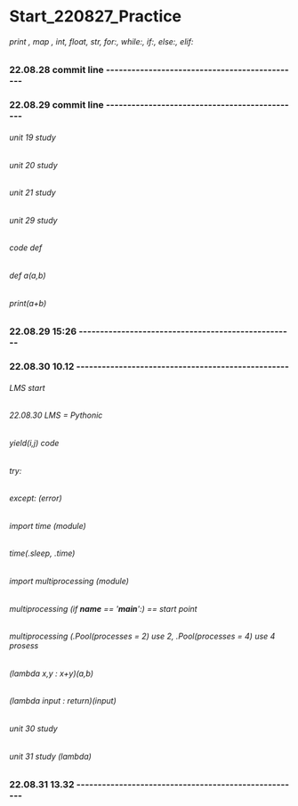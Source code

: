 # Start_220827_Practice
###### print , map , int, float, str, for:, while:, if:, else:, elif:
### 22.08.28 commit line ----------------------------------------------
### 22.08.29 commit line ----------------------------------------------
###### unit 19 study
###### unit 20 study
###### unit 21 study
###### unit 29 study
###### code def
###### def a(a,b)
###### print(a+b)
### 22.08.29 15:26 ---------------------------------------------------
### 22.08.30 10.12 --------------------------------------------------
###### LMS start
###### 22.08.30 LMS = Pythonic
###### yield(i,j) code
###### try:
###### except: (error)
###### import time (module)
###### time(.sleep, .time)
###### import multiprocessing (module)
###### multiprocessing (if __name__ == '__main__':) == start point
###### multiprocessing (.Pool(processes = 2) use 2, .Pool(processes = 4) use 4 prosess
###### (lambda x,y : x+y)(a,b)
###### (lambda input : return)(input)
###### unit 30 study
###### unit 31 study (lambda)
### 22.08.31 13.32 -----------------------------------------------------
